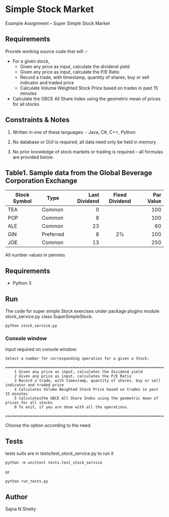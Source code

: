 # Simple Stock Market
Example Assignment – Super Simple Stock Market

## Requirements
Provide working source code that will :-

- For a given stock, 
    - Given any price as input, calculate the dividend yield
    - Given any price as input, calculate the P/E Ratio
    - Record a trade, with timestamp, quantity of shares, buy or sell indicator and
traded price
    - Calculate Volume Weighted Stock Price based on trades in past 15 minutes
- Calculate the GBCE All Share Index using the geometric mean of prices for all stocks

## Constraints & Notes

1.	Written in one of these languages:
        - Java, C#, C++, Python

2.	No database or GUI is required, all data need only be held in memory

3. No prior knowledge of stock markets or trading is required – all formulas are provided below.

## Table1. Sample data from the Global Beverage Corporation Exchange

Stock Symbol  | Type | Last Dividend | Fixed Dividend | Par Value
------------- | ---- | ------------: | :------------: | --------: 
TEA           | Common    | 0  |    | 100
POP           | Common    | 8  |    | 100
ALE           | Common    | 23 |    | 60
GIN           | Preferred | 8  | 2% | 100
JOE           | Common    | 13 |    | 250

All number values in pennies


## Requirements

- Python 3

## Run

The code for super simple Stock exercises under package plugins module stock_service.py class SuperSimpleStock. 
```
python stock_service.py
```

### Console window

Input required on console window:

```
Select a number for corresponding operation for a given a Stock:
    ==============================================================================================
    1 Given any price as input, calculates the dividend yield
    2 Given any price as input, calculates the P/E Ratio
    3 Record a trade, with timestamp, quantity of shares, buy or sell indicator and traded price
    4 Calculates Volume Weighted Stock Price based on trades in past 15 minutes
    5 Calculatesthe GBCE All Share Index using the geometric mean of prices for all stocks
    0 To exit, if you are done with all the operations.
    ==============================================================================================
```

Choose the option according to the need.


## Tests

tests suits are in tests/test_stock_service.py to run it

```
python -m unittest tests.test_stock_service
```
or
```
python run_tests.py
```

## Author

Sajna N Shetty


